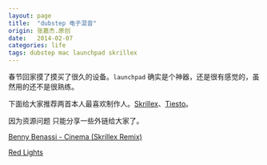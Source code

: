 ```yaml
---
layout: page
title:  "dubstep 电子混音"
origin: 张嘉杰.原创
date:   2014-02-07
categories: life
tags: dubstep mac launchpad skrillex
---
```

春节回家摸了摸买了很久的设备。`launchpad` 确实是个神器，还是很有感觉的，虽然用的还不是很熟练。
<!--more-->  

下面给大家推荐两首本人最喜欢制作人。[Skrillex]、[Tiesto]。

因为资源问题 只能分享一些外链给大家了。

[Benny Benassi - Cinema (Skrillex Remix)]

[Red Lights]


[Benny Benassi - Cinema (Skrillex Remix)]:	http://www.baidu.com/s?wd=Cinema+(feat.+Gary+Go)+(Skrillex+Remix).mp3
[Red Lights]:	http://www.baidu.com/s?wd=Red%20Lights.mp3
[Skrillex]:		http://music.baidu.com/search?fr=ps&key=skrillex
[Tiesto]:		http://music.baidu.com/search?fr=ps&key=tiesto
